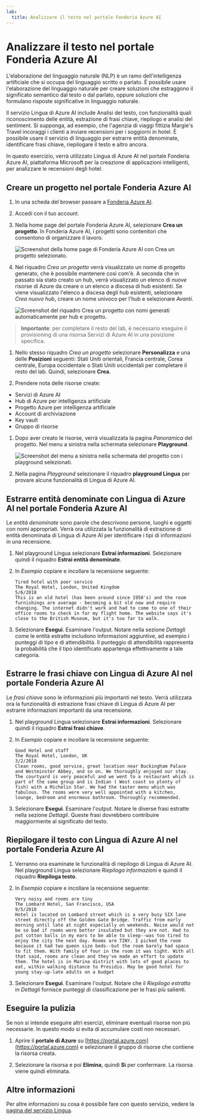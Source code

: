 ```yaml
---
lab:
  title: Analizzare il testo nel portale Fonderia Azure AI
---
```


# Analizzare il testo nel portale Fonderia Azure AI

L'elaborazione del linguaggio naturale (NLP) è un ramo dell'intelligenza artificiale che si occupa del linguaggio scritto o parlato. È possibile usare l'elaborazione del linguaggio naturale per creare soluzioni che estraggono il significato semantico dal testo o dal parlato, oppure soluzioni che formulano risposte significative in linguaggio naturale.

Il servizio Lingua di Azure AI include Analisi del testo, con funzionalità quali riconoscimento delle entità, estrazione di frasi chiave, riepilogo e analisi del sentiment. Si supponga, ad esempio, che l'agenzia di viaggi fittizia Margie's Travel incoraggi i clienti a inviare recensioni per i soggiorni in hotel. È possibile usare il servizio di linguaggio per estrarre entità denominate, identificare frasi chiave, riepilogare il testo e altro ancora.

In questo esercizio, verrà utilizzato Lingua di Azure AI nel portale Fonderia Azure AI, piattaforma Microsoft per la creazione di applicazioni intelligenti, per analizzare le recensioni degli hotel. 

## Creare un progetto nel portale Fonderia Azure AI

1. In una scheda del browser passare a [Fonderia Azure AI](https://ai.azure.com?azure-portal=true).

1. Accedi con il tuo account. 

1. Nella home page del portale Fonderia Azure AI, selezionare **Crea un progetto**. In Fonderia Azure AI, i progetti sono contenitori che consentono di organizzare il lavoro.  

    ![Screenshot della home page di Fonderia Azure AI con Crea un progetto selezionato.](./media/azure-ai-foundry-home-page.png)

1. Nel riquadro *Crea un progetto* verrà visualizzato un nome di progetto generato, che è possibile mantenere così com'è. A seconda che in passato sia stato creato un hub, verrà visualizzato un elenco di *nuove* risorse di Azure da creare o un elenco a discesa di hub esistenti. Se viene visualizzato l'elenco a discesa degli hub esistenti, selezionare *Crea nuovo hub*, creare un nome univoco per l'hub e selezionare *Avanti*.  
 
    ![Screenshot del riquadro Crea un progetto con nomi generati automaticamente per hub e progetto.](./media/azure-ai-foundry-create-project.png)

> **Importante**: per completare il resto del lab, è necessario eseguire il provisioning di una risorsa Servizi di Azure AI in una posizione specifica.

1. Nello stesso riquadro *Crea un progetto* selezionare **Personalizza** e una delle **Posizioni** seguenti: Stati Uniti orientali, Francia centrale, Corea centrale, Europa occidentale o Stati Uniti occidentali per completare il resto del lab. Quindi, selezionare **Crea**. 

1. Prendere nota delle risorse create: 
- Servizi di Azure AI
- Hub di Azure per intelligenza artificiale
- Progetto Azure per intelligenza artificiale
- Account di archiviazione
- Key vault
- Gruppo di risorse  
 
1. Dopo aver creato le risorse, verrà visualizzata la pagina *Panoramica* del progetto. Nel menu a sinistra nella schermata selezionare **Playground**.
 
    ![Screenshot del menu a sinistra nella schermata del progetto con i playground selezionati.](./media/azure-ai-foundry-playgrounds.png)  

1. Nella pagina *Playground* selezionare il riquadro **playground Lingua** per provare alcune funzionalità di Lingua di Azure AI.

## Estrarre entità denominate con Lingua di Azure AI nel portale Fonderia Azure AI

Le *entità denominate* sono parole che descrivono persone, luoghi e oggetti con nomi appropriati. Verrà ora utilizzata la funzionalità di estrazione di entità denominata di Lingua di Azure AI per identificare i tipi di informazioni in una recensione.

1. Nel playground Lingua selezionare **Estrai informazioni**. Selezionare quindi il riquadro **Estrai entità denominate**. 

1. In *Esempio* copiare e incollare la recensione seguente:

    ```
    Tired hotel with poor service
    The Royal Hotel, London, United Kingdom
    5/6/2018
    This is an old hotel (has been around since 1950's) and the room furnishings are average - becoming a bit old now and require changing. The internet didn't work and had to come to one of their office rooms to check in for my flight home. The website says it's close to the British Museum, but it's too far to walk.
    ```

1. Selezionare **Esegui**. Esaminare l'output. Notare nella sezione *Dettagli* come le entità estratte includono informazioni aggiuntive, ad esempio i punteggi di tipo e di attendibilità. Il punteggio di attendibilità rappresenta la probabilità che il tipo identificato appartenga effettivamente a tale categoria.

## Estrarre le frasi chiave con Lingua di Azure AI nel portale Fonderia Azure AI

Le *frasi chiave* sono le informazioni più importanti nel testo. Verrà utilizzata ora la funzionalità di estrazione frasi chiave di Lingua di Azure AI per estrarre informazioni importanti da una recensione.

1. Nel playground Lingua selezionare **Estrai informazioni**. Selezionare quindi il riquadro **Estrai frasi chiave**. 

1. In *Esempio* copiare e incollare la recensione seguente:

    ```
    Good Hotel and staff
    The Royal Hotel, London, UK
    3/2/2018
    Clean rooms, good service, great location near Buckingham Palace and Westminster Abbey, and so on. We thoroughly enjoyed our stay. The courtyard is very peaceful and we went to a restaurant which is part of the same group and is Indian ( West coast so plenty of fish) with a Michelin Star. We had the taster menu which was fabulous. The rooms were very well appointed with a kitchen, lounge, bedroom and enormous bathroom. Thoroughly recommended.
    ```

1. Selezionare **Esegui**. Esaminare l'output. Notare le diverse frasi estratte nella sezione *Dettagli*. Queste frasi dovrebbero contribuire maggiormente al significato del testo.

## Riepilogare il testo con Lingua di Azure AI nel portale Fonderia Azure AI
 
1. Verranno ora esaminate le funzionalità di riepilogo di Lingua di Azure AI. Nel playground Lingua selezionare *Riepiloga informazioni* e quindi il riquadro **Riepiloga testo**.

1. In *Esempio* copiare e incollare la recensione seguente:
    
    ```
    Very noisy and rooms are tiny
    The Lombard Hotel, San Francisco, USA
    9/5/2018
    Hotel is located on Lombard street which is a very busy SIX lane street directly off the Golden Gate Bridge. Traffic from early morning until late at night especially on weekends. Noise would not be so bad if rooms were better insulated but they are not. Had to put cotton balls in my ears to be able to sleep--was too tired to enjoy the city the next day. Rooms are TINY. I picked the room because it had two queen size beds--but the room barely had space to fit them. With family of four in the room it was tight. With all that said, rooms are clean and they've made an effort to update them. The hotel is in Marina district with lots of good places to eat, within walking distance to Presidio. May be good hotel for young stay-up-late adults on a budget
    ```

1. Selezionare **Esegui**. Esaminare l'output. Notare che il *Riepilogo estratto* in *Dettagli* fornisce punteggi di classificazione per le frasi più salienti.   

## Eseguire la pulizia

Se non si intende eseguire altri esercizi, eliminare eventuali risorse non più necessarie. In questo modo si evita di accumulare costi non necessari.

1. Aprire il **portale di Azure** su [https://portal.azure.com](https://portal.azure.com) e selezionare il gruppo di risorse che contiene la risorsa creata.

1. Selezionare la risorsa e poi **Elimina**, quindi **Sì** per confermare. La risorsa viene quindi eliminata.

## Altre informazioni

Per altre informazioni su cosa è possibile fare con questo servizio, vedere la [pagina del servizio Lingua](https://learn.microsoft.com/azure/ai-services/language-service/overview).
